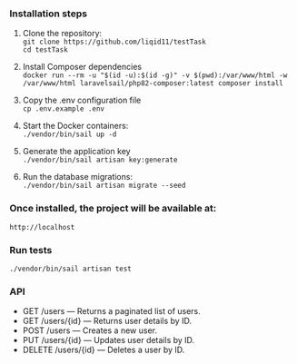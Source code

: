 ### Installation steps
1. Clone the repository:  
`git clone https://github.com/liqid11/testTask`  
`cd testTask`


2. Install Composer dependencies  
`docker run --rm -u "$(id -u):$(id -g)" -v $(pwd):/var/www/html -w /var/www/html laravelsail/php82-composer:latest composer install`  


3. Copy the .env configuration file  
`cp .env.example .env`  


4. Start the Docker containers:  
`./vendor/bin/sail up -d`  


5. Generate the application key  
`./vendor/bin/sail artisan key:generate`  


6. Run the database migrations:  
`./vendor/bin/sail artisan migrate --seed`  


### Once installed, the project will be available at:  
`http://localhost`  


### Run tests  
`./vendor/bin/sail artisan test`  


### API

* GET /users — Returns a paginated list of users.
* GET /users/{id} — Returns user details by ID.
* POST /users — Creates a new user.
* PUT /users/{id} — Updates user details by ID.
* DELETE /users/{id} — Deletes a user by ID.
